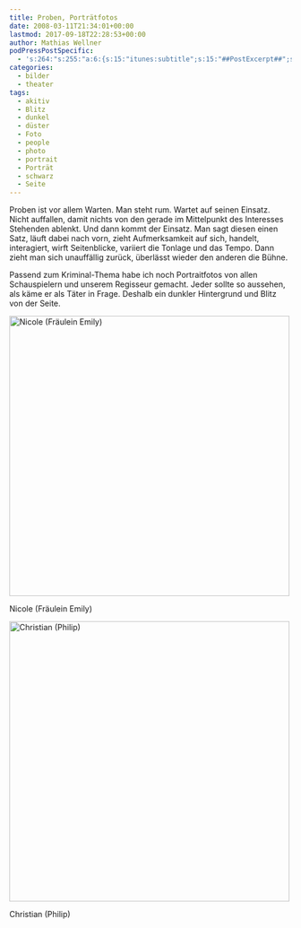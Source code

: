 ```yaml
---
title: Proben, Porträtfotos
date: 2008-03-11T21:34:01+00:00
lastmod: 2017-09-18T22:28:53+00:00
author: Mathias Wellner
podPressPostSpecific:
  - 's:264:"s:255:"a:6:{s:15:"itunes:subtitle";s:15:"##PostExcerpt##";s:14:"itunes:summary";s:15:"##PostExcerpt##";s:15:"itunes:keywords";s:17:"##WordPressCats##";s:13:"itunes:author";s:10:"##Global##";s:15:"itunes:explicit";s:7:"Default";s:12:"itunes:block";s:7:"Default";}";";'
categories:
  - bilder
  - theater
tags:
  - akitiv
  - Blitz
  - dunkel
  - düster
  - Foto
  - people
  - photo
  - portrait
  - Porträt
  - schwarz
  - Seite
---
```

Proben ist vor allem Warten. Man steht rum. Wartet auf seinen Einsatz. Nicht auffallen, damit nichts von den gerade im Mittelpunkt des Interesses Stehenden ablenkt. Und dann kommt der Einsatz. Man sagt diesen einen Satz, läuft dabei nach vorn, zieht Aufmerksamkeit auf sich, handelt, interagiert, wirft Seitenblicke, variiert die Tonlage und das Tempo. Dann zieht man sich unauffällig zurück, überlässt wieder den anderen die Bühne.

Passend zum Kriminal-Thema habe ich noch Portraitfotos von allen Schauspielern und unserem Regisseur gemacht. Jeder sollte so aussehen, als käme er als Täter in Frage. Deshalb ein dunkler Hintergrund und Blitz von der Seite. 

<div style="width: 510px" class="wp-caption aligncenter">
  <a href="http://www.flickr.com/photos/mwellner/2324466007/"><img alt="Nicole (Fräulein Emily)" src="http://farm3.static.flickr.com/2213/2324466007_96571c540b.jpg" title="Nicole (Fräulein Emily)" width="500" height="500" /></a>
  
  <p class="wp-caption-text">
    Nicole (Fräulein Emily)<br />
  </p>
</div>

<div style="width: 510px" class="wp-caption aligncenter">
  <a href="http://www.flickr.com/photos/mwellner/2324465451/"><img alt="Christian (Philip)" src="http://farm3.static.flickr.com/2016/2324465451_7794ac1384.jpg" title="Christian (Philip)" width="500" height="500" /></a>
  
  <p class="wp-caption-text">
    Christian (Philip)<br />
  </p>
</div>